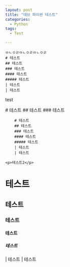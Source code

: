 ```yaml
---
layout: post
title: "데브 파이썬 테스트"
categories:
  - Python
tags:
  - Test

---
```


    ㅁㄴㅇㄹㅁㄴㅇㄹㅁㄴㅇㄹ
    # 테스트
    ## 테스트
    ### 테스트
    #### 테스트
    ##### 테스트
    | 테스트
    | 테스트

<div>
    <p>test</p>
    # 테스트
    ## 테스트
    ### 테스트
    
        # 테스트
        ## 테스트
        ### 테스트
        #### 테스트
        ##### 테스트
        | 테스트
        | 테스트
    
    <p>테스트2</p>
</div>

# 테스트
## 테스트
### 테스트
#### 테스트
##### 테스트
| 테스트
| 테스트
